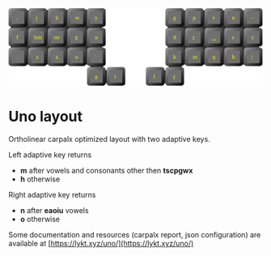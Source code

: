 ![Uno layout](layout.svg)

# Uno layout

Ortholinear carpalx optimized layout with two adaptive keys.

Left adaptive key returns
 * **m** after vowels and consonants other then **tscpgwx**
 * **h** otherwise

Right adaptive key returns
 * **n** after **eaoiu** vowels
 * **o** otherwise

Some documentation and resources (carpalx report, json configuration) are available at [https://lykt.xyz/uno/](https://lykt.xyz/uno/)

